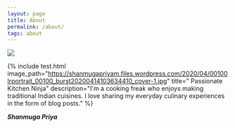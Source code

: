 ```yaml
---
layout: page
title: About
permalink: /about/
tags: about
---
```










![](https://shanmugapriyam.files.wordpress.com/2020/04/00100lrportrait_00100_burst20200414103634410_cover-1.jpg?w=250&h=250)


{% include test.html image_path="https://shanmugapriyam.files.wordpress.com/2020/04/00100lrportrait_00100_burst20200414103634410_cover-1.jpg" title=" Passionate Kitchen Ninja" description="I'm a cooking freak who enjoys making traditional Indian cuisines. I love sharing my everyday culinary experiences in the form of blog posts." %}

**_Shanmuga Priya_**


















